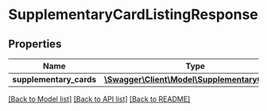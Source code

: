 # SupplementaryCardListingResponse

## Properties
Name | Type | Description | Notes
------------ | ------------- | ------------- | -------------
**supplementary_cards** | [**\Swagger\Client\Model\SupplementaryCards[]**](SupplementaryCards.md) |  | [optional] 

[[Back to Model list]](../../README.md#documentation-for-models) [[Back to API list]](../../README.md#documentation-for-api-endpoints) [[Back to README]](../../README.md)

